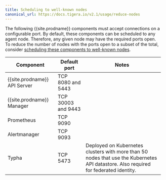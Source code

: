 ```yaml
---
title: Scheduling to well-known nodes
canonical_url: https://docs.tigera.io/v2.1/usage/reduce-nodes
---
```


The following {{site.prodname}} components must accept connections on
a configurable port. By default, these components can be scheduled to any agent node.
Therefore, any given node may have the required ports open. To reduce the number of
nodes with the ports open to a subset of the total, consider
[scheduling these components to well-known nodes](https://kubernetes.io/docs/concepts/configuration/assign-pod-node/).

| Component                    | Default port        | Notes                                                                                                                                |
|------------------------------|---------------------|--------------------------------------------------------------------------------------------------------------------------------------|
| {{site.prodname}} API Server | TCP 8080 and 5443   |                                                                                                                                      |
| {{site.prodname}} Manager    | TCP 30003 and 9443  |                                                                                                                                      |
| Prometheus                   | TCP 9090            |                                                                                                                                      |
| Alertmanager                 | TCP 9093            |                                                                                                                                      |
| Typha                        | TCP 5473            | Deployed on Kubernetes clusters with more than 50 nodes that use the Kubernetes API datastore. Also required for federated identity. |

